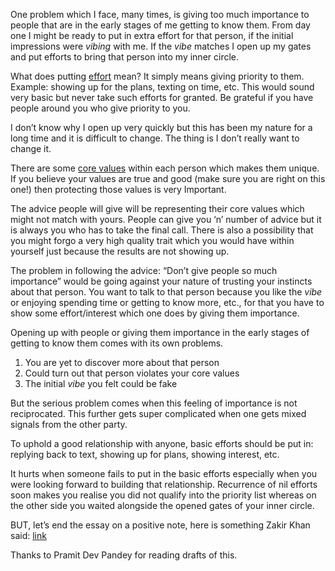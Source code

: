 One problem which I face, many times, is giving too much importance to people that are in the early stages of me getting to know them. From day one I might be ready to put in extra effort for that person, if the initial impressions were _vibing_ with me. If the _vibe_ matches I open up my gates and put efforts to bring that person into my inner circle.

What does putting [effort](https://arjunbadola.blog/Efforts/) mean? It simply means giving priority to them. Example: showing up for the plans, texting on time, etc. This would sound very basic but never take such efforts for granted. Be grateful if you have people around you who give priority to you.

I don’t know why I open up very quickly but this has been my nature for a long time and it is difficult to change. The thing is I don’t really want to change it.

There are some [core values](https://arjunbadola.blog/core-values/) within each person which makes them unique. If you believe your values are true and good (make sure you are right on this one!) then protecting those values is very Important.

The advice people will give will be representing their core values which might not match with yours. People can give you ‘n’ number of advice but it is always you who has to take the final call. There is also a possibility that you might forgo a very high quality trait which you would have within yourself just because the results are not showing up.

The problem in following the advice: “Don’t give people so much importance” would be going against your nature of trusting your instincts about that person. You want to talk to that person because you like the _vibe_ or enjoying spending time or getting to know more, etc., for that you have to show some effort/interest which one does by giving them importance.

Opening up with people or giving them importance in the early stages of getting to know them comes with its own problems.
1. You are yet to discover more about that person
2. Could turn out that person violates your core values
3. The initial _vibe_ you felt could be fake

But the serious problem comes when this feeling of importance is not reciprocated. This further gets super complicated when one gets mixed signals from the other party.

To uphold a good relationship with anyone, basic efforts should be put in: replying back to text, showing up for plans, showing interest, etc.

It hurts when someone fails to put in the basic efforts especially when you were looking forward to building that relationship. Recurrence of nil efforts soon makes you realise you did not qualify into the priority list whereas on the other side you waited alongside the opened gates of your inner circle.

BUT, let’s end the essay on a positive note, here is something Zakir Khan said: [link](https://youtube.com/shorts/tDaKR1mh5Iw?feature=share)

Thanks to Pramit Dev Pandey for reading drafts of this.
